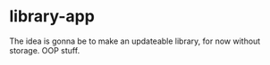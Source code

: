 # library-app

The idea is gonna be to make an updateable library, for now without storage. OOP stuff.